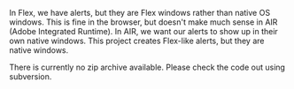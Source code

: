 In Flex, we have alerts, but they are Flex windows rather than native OS windows. This is fine in the browser, but doesn't make much sense in AIR (Adobe Integrated Runtime).  In AIR, we want our alerts to show up in their own native windows.  This project creates Flex-like alerts, but they are native windows.

There is currently no zip archive available.  Please check the code out using subversion.